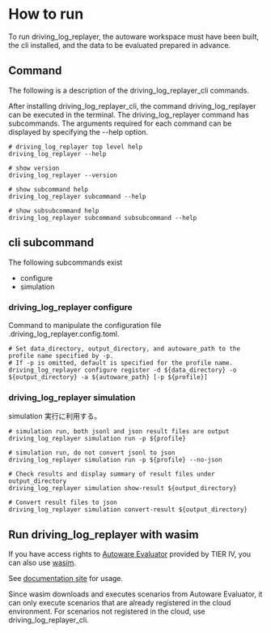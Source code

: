 # How to run

To run driving_log_replayer, the autoware workspace must have been built, the cli installed, and the data to be evaluated prepared in advance.

## Command

The following is a description of the driving_log_replayer_cli commands.

After installing driving_log_replayer_cli, the command driving_log_replayer can be executed in the terminal.
The driving_log_replayer command has subcommands.
The arguments required for each command can be displayed by specifying the --help option.

```shell
# driving_log_replayer top level help
driving_log_replayer --help

# show version
driving_log_replayer --version

# show subcommand help
driving_log_replayer subcommand --help

# show subsubcommand help
driving_log_replayer subcommand subsubcommand --help
```

## cli subcommand

The following subcommands exist

- configure
- simulation

### driving_log_replayer configure

Command to manipulate the configuration file .driving_log_replayer.config.toml.

```shell
# Set data_directory, output_directory, and autoware_path to the profile name specified by -p.
# If -p is omitted, default is specified for the profile name.
driving_log_replayer configure register -d ${data_directory} -o ${output_directory} -a ${autoware_path} [-p ${profile}]
```

### driving_log_replayer simulation

simulation 実行に利用する。

```shell
# simulation run, both jsonl and json result files are output
driving_log_replayer simulation run -p ${profile}

# simulation run, do not convert jsonl to json
driving_log_replayer simulation run -p ${profile} --no-json

# Check results and display summary of result files under output_directory
driving_log_replayer simulation show-result ${output_directory}

# Convert result files to json
driving_log_replayer simulation convert-result ${output_directory}
```

## Run driving_log_replayer with wasim

If you have access rights to [Autoware Evaluator](https://docs.web.auto/user-manuals/evaluator/introduction) provided by TIER IV,
 you can also use [wasim](https://docs.web.auto/developers-guides/wasim/introduction).

See [documentation site](https://docs.web.auto/developers-guides/wasim/use-cases/run-simulations-locally/) for usage.

Since wasim downloads and executes scenarios from Autoware Evaluator, it can only execute scenarios that are already registered in the cloud environment.
For scenarios not registered in the cloud, use driving_log_replayer_cli.
